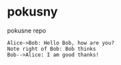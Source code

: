 pokusny
=======

pokusne repo

```
Alice->Bob: Hello Bob, how are you?
Note right of Bob: Bob thinks
Bob-->Alice: I am good thanks!
```
